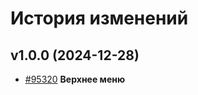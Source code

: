 # История изменений

## v1.0.0 (2024-12-28)
- [#95320](https://itgrade.bitrix24.ru/workgroups/group/486/tasks/task/view/95320/) **Верхнее меню**